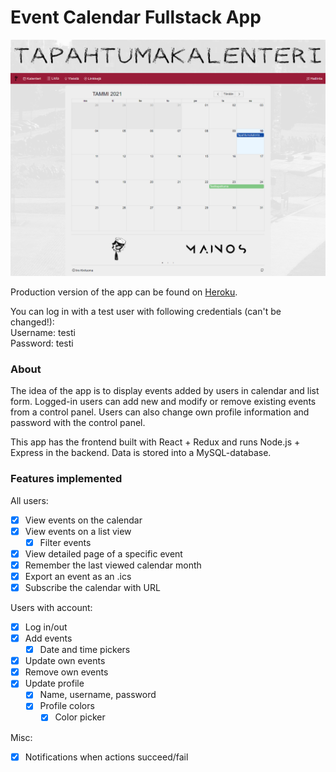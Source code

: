 # Event Calendar Fullstack App

![](./misc/screenshot_main.png)

Production version of the app can be found on [Heroku](https://event-calendar-fullstack.herokuapp.com/).

You can log in with a test user with following credentials (can't be changed!):  
Username: testi  
Password: testi

### About

The idea of the app is to display events added by users in calendar and list form. Logged-in users can add new and modify or remove existing events from a control panel. Users can also change own profile information and password with the control panel.

This app has the frontend built with React + Redux and runs Node.js + Express in the backend. Data is stored into a MySQL-database.

### Features implemented

All users:
  - [x] View events on the calendar
  - [x] View events on a list view
    - [x] Filter events
  - [x] View detailed page of a specific event
  - [x] Remember the last viewed calendar month
  - [x] Export an event as an .ics
  - [x] Subscribe the calendar with URL  

Users with account:
  - [x] Log in/out
  - [x] Add events
    - [x] Date and time pickers
  - [x] Update own events
  - [x] Remove own events
  - [x] Update profile
    - [x] Name, username, password
    - [x] Profile colors
      - [x] Color picker

Misc:
  - [x] Notifications when actions succeed/fail
